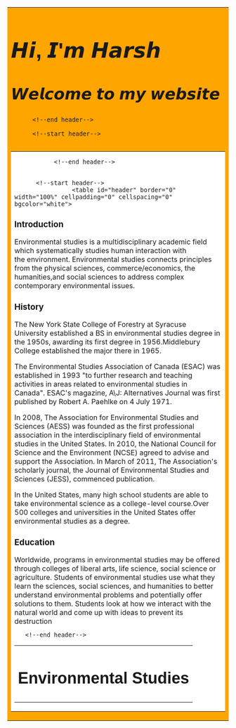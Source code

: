 
<!DOCTYPE html>
<html>
    <head>
        <title>Environmental Studies</title>
    </head>
    <body>
        <!--start header-->
        <table id="header" border="0" width="100%" cellpadding="0" cellspacing="0" bgcolor="orange ">     
        <tr>
            <td>
                <table border="0" cellpadding="15" cellspacing="0" align="center">
                    </tr>
                        </td>
                            <font face="arial" colour="#000000" size="5">               
  
 <h1>𝙃𝙞, 𝙄'𝙢 𝙃𝙖𝙧𝙨𝙝</h1>
 <h2>𝙒𝙚𝙡𝙘𝙤𝙢𝙚 𝙩𝙤 𝙢𝙮 𝙬𝙚𝙗𝙨𝙞𝙩𝙚</h2>
  
  
  
  
  </font>
                                                            
                       
          <!--end header-->
          
          <!--start header-->

<table id="header" border="0" width="100%" cellpadding="0" cellspacing="0" bgcolor="white">     
        <tr>
            <td>
                <table border="0" cellpadding="15" cellspacing="0" align="center">
                    <tr>
                        <td>
                            <font face="arial" colour="#000000" size="5" >
                       <h2>Environmental Studies</h2>
</font >  
   </tr>
                  </td>
 
    
               <!--end header-->    
               
         
          <!--start header-->   
                    <table id="header" border="0" width="100%" cellpadding="0" cellspacing="0" bgcolor="white">  
 <h3>Introduction</h3>



    
<p2>Environmental studies is a multidisciplinary academic field which systematically studies human interaction with the environment. Environmental studies connects principles from the physical sciences, commerce/economics, the humanities,and social sciences to address complex contemporary environmental issues.</p2>  
<h3>History</h3> 
<p2>  The New York State College of Forestry at Syracuse University established a BS in environmental studies degree in the 1950s, awarding its first degree in 1956.Middlebury College established the major there in 1965.

The Environmental Studies Association of Canada (ESAC) was established in 1993 "to further research and teaching activities in areas related to environmental studies in Canada". ESAC's magazine, A\J: Alternatives Journal was first published by Robert A. Paehlke on 4 July 1971.

In 2008, The Association for Environmental Studies and Sciences (AESS) was founded as the first professional association in the interdisciplinary field of environmental studies in the United States. In 2010, the National Council for Science and the Environment (NCSE) agreed to advise and support the Association. In March of 2011, The Association's scholarly journal, the Journal of Environmental Studies and Sciences (JESS), commenced publication.

In the United States, many high school students are able to take environmental science as a college-level course.Over 500 colleges and universities in the United States offer environmental studies as a degree.</p2>
<h3>Education</h3>
<p3>Worldwide, programs in environmental studies may be offered through colleges of liberal arts, life science, social science or agriculture. Students of environmental studies use what they learn the sciences, social sciences, and humanities to better understand environmental problems and potentially offer solutions to them. Students look at how we interact with the natural world and come up with ideas to prevent its destruction</p3>
            
</font2>

       <!--end header-->    
                      
                                  
 
